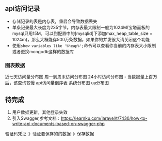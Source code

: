 ## api访问记录
- 存储记录的表是内存表，重启会导致数据丢失
- 单条记录最大长度为235字节，内存表最大限制一般为1024M(宝塔面板的mysql只用15M，可以到配置中的[mysqlid]下添加max_heap_table_size = 1024m)，那么大概能存500万条数据，如果你的并发很大请关闭这个功能
- 使用`show variables like '%heap%';`命令可以查看你当前的内存表大小限制
或者更换mongodb这样的数据库
### 图表数据
近七天访问量分布图
周一到周末访问分布图
24小时访问分布图 - 当数据量上百万后，该查询较慢
api访问量倒序表
系统分布图
ua分布图


## 待完成
1. 用户数据更新，其他登录失效
2. 引入Swagger,参考文档：https://learnku.com/laravel/t/7430/how-to-write-api-documents-based-on-swagger-php



验证码凭证-》验证要保存的的数据-》保存数据